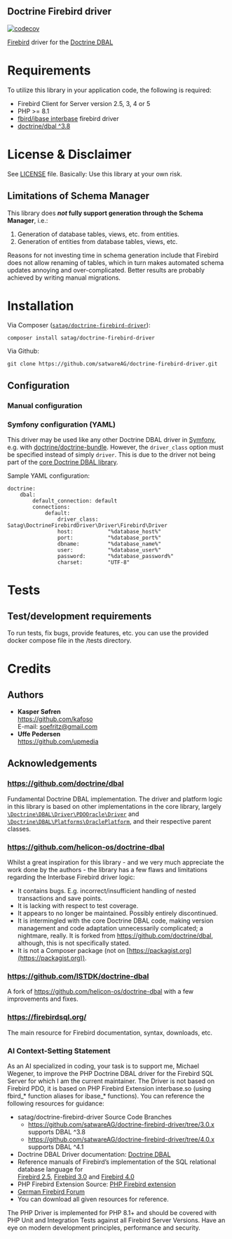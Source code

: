Doctrine Firebird driver
---------------------------

[![codecov](https://codecov.io/github/satwareAG/doctrine-firebird-driver/graph/badge.svg?token=O66YV6TGM1)](https://codecov.io/github/satwareAG/doctrine-firebird-driver)

[Firebird](https://firebirdsql.org/) driver for the [Doctrine DBAL](https://github.com/doctrine/dbal)

# Requirements

To utilize this library in your application code, the following is required:

- Firebird Client for Server version 2.5, 3, 4 or 5
- PHP >= 8.1
- [fbird/ibase interbase](http://php.net/manual/en/book.ibase.php) firebird driver 
- [doctrine/dbal ^3.8](https://packagist.org/packages/doctrine/dbal#3.8.0)

# License & Disclaimer

See [LICENSE](LICENSE) file. Basically: Use this library at your own risk.

## Limitations of Schema Manager

This library does **_not_ fully support generation through the Schema Manager**, i.e.:

1. Generation of database tables, views, etc. from entities.
2. Generation of entities from database tables, views, etc.

Reasons for not investing time in schema generation include that Firebird does not allow renaming of tables, which in turn makes automated schema updates annoying and over-complicated. Better results are probably achieved by writing manual migrations.

# Installation

Via Composer ([`satag/doctrine-firebird-driver`](https://packagist.org/packages/satag/doctrine-firebird-driver)):

    composer install satag/doctrine-firebird-driver

Via Github:

    git clone https://github.com/satwareAG/doctrine-firebird-driver.git

## Configuration

### Manual configuration

### Symfony configuration (YAML)

This driver may be used like any other Doctrine DBAL driver in [Symfony](https://symfony.com/), e.g. with [doctrine/doctrine-bundle](https://packagist.org/packages/doctrine/doctrine-bundle). However, the `driver_class` option must be specified instead of simply `driver`. This is due to the driver not being part of the [core Doctrine DBAL library](https://github.com/doctrine/dbal).

Sample YAML configuration:

```
doctrine:
    dbal:
        default_connection: default
        connections:
            default:
                driver_class:   Satag\DoctrineFirebirdDriver\Driver\Firebird\Driver
                host:           "%database_host%"
                port:           "%database_port%"
                dbname:         "%database_name%"
                user:           "%database_user%"
                password:       "%database_password%"
                charset:        "UTF-8"
```

# Tests

## Test/development requirements

To run tests, fix bugs, provide features, etc. you can use the provided docker compose file in the /tests directory.

# Credits

## Authors

- **Kasper Søfren**<br>
https://github.com/kafoso<br>
E-mail: soefritz@gmail.com
- **Uffe Pedersen**<br>
https://github.com/upmedia

## Acknowledgements

### https://github.com/doctrine/dbal

Fundamental Doctrine DBAL implementation. The driver and platform logic in this library is based on other implementations in the core library, largely [`\Doctrine\DBAL\Driver\PDOOracle\Driver`](https://github.com/doctrine/dbal/blob/v2.9.3/lib/Doctrine/DBAL/Driver/PDOOracle/Driver.php) and [`\Doctrine\DBAL\Platforms\OraclePlatform`](https://github.com/doctrine/dbal/blob/v2.9.3/lib/Doctrine/DBAL/Platforms/OraclePlatform.php), and their respective parent classes.

### https://github.com/helicon-os/doctrine-dbal

Whilst a great inspiration for this library - and we very much appreciate the work done by the authors - the library has a few flaws and limitations regarding the Interbase Firebird driver logic:

- It contains bugs. E.g. incorrect/insufficient handling of nested transactions and save points.
- It is lacking with respect to test coverage.
- It appears to no longer be maintained. Possibly entirely discontinued.
- It is intermingled with the core Doctrine DBAL code, making version management and code adaptation unnecessarily complicated; a nightmare, really. It is forked from https://github.com/doctrine/dbal, although, this is not specifically stated.
- It is not a Composer package (not on [https://packagist.org](https://packagist.org)).

### https://github.com/ISTDK/doctrine-dbal

A fork of https://github.com/helicon-os/doctrine-dbal with a few improvements and fixes.

### https://firebirdsql.org/

The main resource for Firebird documentation, syntax, downloads, etc.

### AI Context-Setting Statement

As an AI specialized in coding, your task is to support me, Michael Wegener, to improve the PHP Doctrine DBAL driver for the Firebird SQL Server
for which I am the current maintainer.
The Driver is not based on Firebird PDO, it is based on PHP Firebird Extension interbase.so (using fbird_* function aliases for ibase_* functions). 
You can reference the following resources for guidance:

- satag/doctrine-firebird-driver Source Code Branches  
  - https://github.com/satwareAG/doctrine-firebird-driver/tree/3.0.x supports DBAL ^3.8
  - https://github.com/satwareAG/doctrine-firebird-driver/tree/4.0.x supports DBAL ^4.1
- Doctrine DBAL Driver documentation: [Doctrine DBAL](https://www.doctrine-project.org/projects/doctrine-dbal/en/4.1/reference/supporting-other-databases.html)
- Reference manuals of Firebird’s implementation of the SQL relational database language for  
  [Firebird 2.5](https://firebirdsql.org/file/documentation/html/en/refdocs/fblangref25/firebird-25-language-reference.html), 
  [Firebird 3.0](https://firebirdsql.org/file/documentation/html/en/refdocs/fblangref30/firebird-30-language-reference.html) 
  and [Firebird 4.0](https://firebirdsql.org/file/documentation/html/en/refdocs/fblangref30/firebird-30-language-reference.html) 
- PHP Firebird Extension Source: [PHP Firebird extension](https://github.com/FirebirdSQL/php-firebird)
- [German Firebird Forum](https://www.firebirdforum.de/)
-  You can download all given resources for reference.

The PHP Driver is implemented for PHP 8.1+ and should be covered with PHP Unit and Integration Tests against all Firebird Server Versions.
Have an eye on modern development principles, performance and security.

